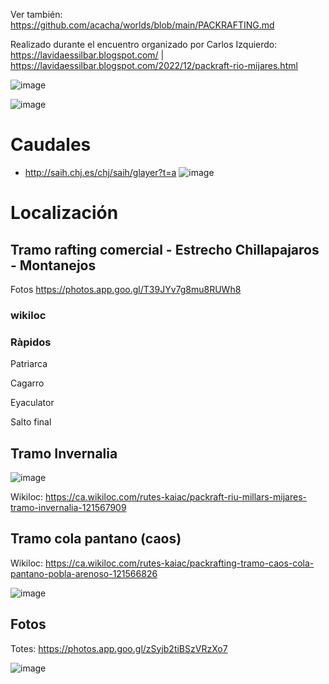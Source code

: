 

Ver también: https://github.com/acacha/worlds/blob/main/PACKRAFTING.md

Realizado durante el encuentro organizado por Carlos Izquierdo: https://lavidaessilbar.blogspot.com/ | https://lavidaessilbar.blogspot.com/2022/12/packraft-rio-mijares.html

![image](https://user-images.githubusercontent.com/4015406/208473433-ade015ee-5756-4f05-b683-5a03f4fe38c4.png)

![image](https://user-images.githubusercontent.com/4015406/208473895-178eafd4-fd6e-4cc4-81b0-69a72a9173a6.png)

# Caudales

- http://saih.chj.es/chj/saih/glayer?t=a
![image](https://user-images.githubusercontent.com/4015406/208478689-5cd82e96-7338-439f-a0b1-a68f1c1dc2ec.png)



# Localización

## Tramo rafting comercial - Estrecho Chillapajaros - Montanejos

Fotos https://photos.app.goo.gl/T39JYv7g8mu8RUWh8

### wikiloc

### Ràpidos

Patriarca

Cagarro

Eyaculator

Salto final

## Tramo Invernalia

![image](https://user-images.githubusercontent.com/4015406/208480076-cd1f7419-fc1a-43ae-bf9f-8bed47e99c96.png)


Wikiloc: https://ca.wikiloc.com/rutes-kaiac/packraft-riu-millars-mijares-tramo-invernalia-121567909

## Tramo cola pantano (caos)

Wikiloc: https://ca.wikiloc.com/rutes-kaiac/packrafting-tramo-caos-cola-pantano-pobla-arenoso-121566826


![image](https://user-images.githubusercontent.com/4015406/208478912-c4188a06-9270-4def-93f6-71cbe5a27c0b.png)



## Fotos

Totes: https://photos.app.goo.gl/zSyjb2tiBSzVRzXo7

![image](https://user-images.githubusercontent.com/4015406/208473439-919ccdff-03a9-4bc2-bf04-d764bc421070.png)



